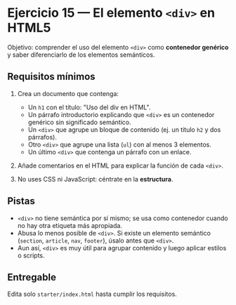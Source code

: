 # Ejercicio 15 — El elemento `<div>` en HTML5

Objetivo: comprender el uso del elemento `<div>` como **contenedor genérico** y saber diferenciarlo de los elementos semánticos.

## Requisitos mínimos

1. Crea un documento que contenga:

   - Un `h1` con el título: "Uso del div en HTML".
   - Un párrafo introductorio explicando que `<div>` es un contenedor genérico sin significado semántico.
   - Un `<div>` que agrupe un bloque de contenido (ej. un título `h2` y dos párrafos).
   - Otro `<div>` que agrupe una lista (`ul`) con al menos 3 elementos.
   - Un último `<div>` que contenga un párrafo con un enlace.

2. Añade comentarios en el HTML para explicar la función de cada `<div>`.

3. No uses CSS ni JavaScript: céntrate en la **estructura**.

## Pistas

- `<div>` no tiene semántica por sí mismo; se usa como contenedor cuando no hay otra etiqueta más apropiada.
- Abusa lo menos posible de `<div>`. Si existe un elemento semántico (`section`, `article`, `nav`, `footer`), úsalo antes que `<div>`.
- Aun así, `<div>` es muy útil para agrupar contenido y luego aplicar estilos o scripts.

## Entregable

Edita solo `starter/index.html` hasta cumplir los requisitos.
